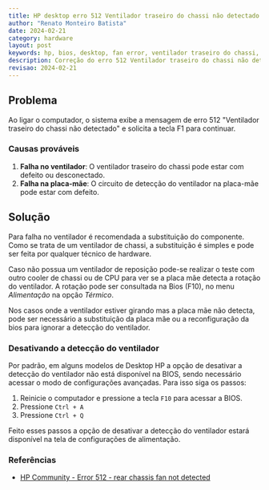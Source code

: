 ```yaml
---
title: HP desktop erro 512 Ventilador traseiro do chassi não detectado
author: "Renato Monteiro Batista"
date: 2024-02-21
category: hardware
layout: post
keywords: hp, bios, desktop, fan error, ventilador traseiro do chassi, não detectado
description: Correção do erro 512 Ventilador traseiro do chassi não detectado em desktops HP.
revisao: 2024-02-21
---
```


## Problema

Ao ligar o computador, o sistema exibe a mensagem de erro 512 "Ventilador traseiro do chassi não detectado" e solicita a tecla F1 para continuar.

### Causas prováveis

1. **Falha no ventilador**: O ventilador traseiro do chassi pode estar com defeito ou desconectado.
2. **Falha na placa-mãe**: O circuito de detecção do ventilador na placa-mãe pode estar com defeito.

## Solução

Para falha no ventilador é recomendada a substituição do componente. Como se trata de um ventilador de chassi, a substituição é simples e pode ser feita por qualquer técnico de hardware.

Caso não possua um ventilador de reposição pode-se realizar o teste com outro cooler de chassi ou de CPU para ver se a placa mãe detecta a rotação do ventilador. A rotação pode ser consultada na Bios (F10), no menu *Alimentação* na opção *Térmico*.

Nos casos onde a ventilador estiver girando mas a placa mãe não detecta, pode ser necessário a substituição da placa mãe ou a reconfiguração da bios para ignorar a detecção do ventilador.

### Desativando a detecção do ventilador

Por padrão, em alguns modelos de Desktop HP a opção de desativar a detecção do ventilador não está disponível na BIOS, sendo necessário acessar o modo de configurações avançadas. Para isso siga os passos:

1. Reinicie o computador e pressione a tecla `F10` para acessar a BIOS.
2. Pressione `Ctrl + A`
3. Pressione `Ctrl + Q`

Feito esses passos a opção de desativar a detecção do ventilador estará disponível na tela de configurações de alimentação.

### Referências

- [HP Community - Error 512 - rear chassis fan not detected](https://h30434.www3.hp.com/t5/Desktops-Archive-Read-Only/Error-512-rear-chassis-fan-not-detected/td-p/945027)